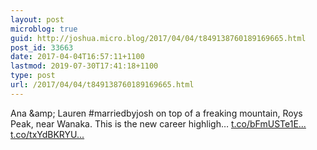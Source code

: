 ```yaml
---
layout: post
microblog: true
guid: http://joshua.micro.blog/2017/04/04/t849138760189169665.html
post_id: 33663
date: 2017-04-04T16:57:11+1100
lastmod: 2019-07-30T17:41:18+1100
type: post
url: /2017/04/04/t849138760189169665.html
---
```

Ana &amp;amp; Lauren #marriedbyjosh on top of a freaking mountain, Roys Peak, near Wanaka. This is the new career highligh… [t.co/bFmUSTe1E...](https://t.co/bFmUSTe1Ey) [t.co/txYdBKRYU...](https://t.co/txYdBKRYUw)
